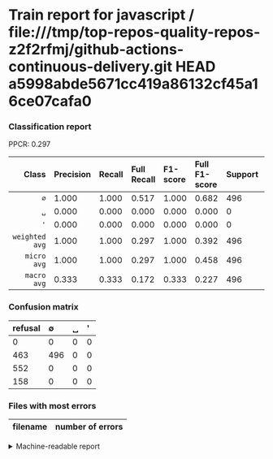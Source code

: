 # Train report for javascript / file:///tmp/top-repos-quality-repos-z2f2rfmj/github-actions-continuous-delivery.git HEAD a5998abde5671cc419a86132cf45a16ce07cafa0

### Classification report

PPCR: 0.297

| Class | Precision | Recall | Full Recall | F1-score | Full F1-score | Support | Full Support | PPCR |
|------:|:----------|:-------|:------------|:---------|:---------|:--------|:-------------|:-----|
| `∅` | 1.000| 1.000| 0.517| 1.000| 0.682| 496| 959| 0.517 |
| `␣` | 0.000| 0.000| 0.000| 0.000| 0.000| 0| 552| 0.000 |
| `'` | 0.000| 0.000| 0.000| 0.000| 0.000| 0| 158| 0.000 |
| `weighted avg` | 1.000| 1.000| 0.297| 1.000| 0.392| 496| 1669| 0.297 |
| `micro avg` | 1.000| 1.000| 0.297| 1.000| 0.458| 496| 1669| 0.297 |
| `macro avg` | 0.333| 0.333| 0.172| 0.333| 0.227| 496| 1669| 0.297 |

### Confusion matrix

|refusal|  ∅| ␣| '| 
|:---|:---|:---|:---|
|0 |0 |0 |0 |
|463 |496 |0 |0 |
|552 |0 |0 |0 |
|158 |0 |0 |0 |

### Files with most errors

| filename | number of errors|
|:----:|:-----|

<details>
    <summary>Machine-readable report</summary>
```json
{
  "cl_report": {"\u0027": {"f1-score": 0.0, "precision": 0.0, "recall": 0.0, "support": 0}, "macro avg": {"f1-score": 0.3333333333333333, "precision": 0.3333333333333333, "recall": 0.3333333333333333, "support": 496}, "micro avg": {"f1-score": 1.0, "precision": 1.0, "recall": 1.0, "support": 496}, "weighted avg": {"f1-score": 1.0, "precision": 1.0, "recall": 1.0, "support": 496}, "\u2205": {"f1-score": 1.0, "precision": 1.0, "recall": 1.0, "support": 496}, "\u2423": {"f1-score": 0.0, "precision": 0.0, "recall": 0.0, "support": 0}},
  "cl_report_full": {"\u0027": {"f1-score": 0.0, "precision": 0.0, "recall": 0.0, "support": 158}, "macro avg": {"f1-score": 0.227262313860252, "precision": 0.3333333333333333, "recall": 0.1724018074383038, "support": 1669}, "micro avg": {"f1-score": 0.4581986143187067, "precision": 1.0, "recall": 0.29718394248052726, "support": 1669}, "weighted avg": {"f1-score": 0.39175175373034454, "precision": 0.5745955662073098, "recall": 0.2971839424805273, "support": 1669}, "\u2205": {"f1-score": 0.681786941580756, "precision": 1.0, "recall": 0.5172054223149114, "support": 959}, "\u2423": {"f1-score": 0.0, "precision": 0.0, "recall": 0.0, "support": 552}},
  "ppcr": 0.29718394248052726
}
```
</details>
